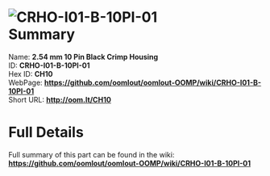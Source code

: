
![CRHO-I01-B-10PI-01](https://github.com/oomlout/oomlout-OOMP/blob/master/parts/CRHO-I01-B-10PI-01/CRHO-I01-B-10PI-01_420.jpg)   
Summary
=================
  
Name: __2.54 mm 10 Pin Black Crimp Housing__    
ID: __CRHO-I01-B-10PI-01__   
Hex ID: __CH10__   
WebPage: __https://github.com/oomlout/oomlout-OOMP/wiki/CRHO-I01-B-10PI-01__   
Short URL: __http://oom.lt/CH10__   

Full Details
==========================
Full summary of this part can be found in the wiki:   
__https://github.com/oomlout/oomlout-OOMP/wiki/CRHO-I01-B-10PI-01__    

